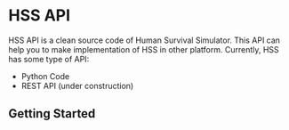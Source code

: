 # HSS API

HSS API is a clean source code of Human Survival Simulator. This API can help you to make
implementation of HSS in other platform. Currently, HSS has some type of API:
- Python Code
- REST API (under construction)

## Getting Started